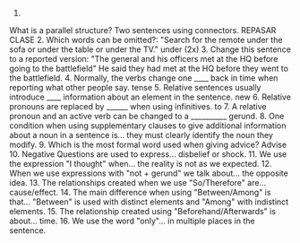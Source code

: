 1.
What is a parallel structure?
Two sentences using connectors.
REPASAR CLASE
2.
Which words can be omitted?: "Search for the remote under the sofa or under the table or under the TV."
under (2x)
3.
Change this sentence to a reported version: "The general and his officers met at the HQ before going to the battlefield"
He said they had met at the HQ before they went to the battlefield.
4.
Normally, the verbs change one ____ back in time when reporting what other people say.
tense
5.
Relative sentences usually introduce ____ information about an element in the sentence.
new
6.
Relative pronouns are replaced by ______ when using infinitives.
to
7.
A relative pronoun and an active verb can be changed to a __________
gerund.
8.
One condition when using supplementary clauses to give additional information about a noun in a sentence is...
they must clearly identify the noun they modify.
9.
Which is the most formal word used when giving advice?
Advise
10.
Negative Questions are used to express...
disbelief or shock.
11.
We use the expression "I thought" when...
the reality is not as we expected.
12.
When we use expressions with "not + gerund" we talk about...
the opposite idea.
13.
The relationships created when we use "So/Therefore" are...
cause/effect.
14.
The main difference when using "Between/Among" is that...
"Between" is used with distinct elements and "Among" with indistinct elements.
15.
The relationship created using "Beforehand/Afterwards" is about...
time.
16.
We use the word "only"...
in multiple places in the sentence.
